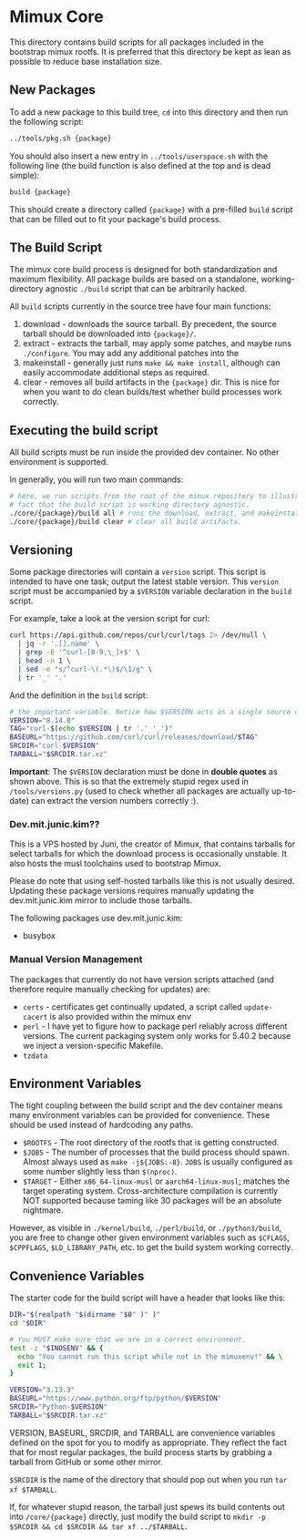 # Mimux Core

This directory contains build scripts for all packages included in the bootstrap
mimux rootfs. It is preferred that this directory be kept as lean as possible to
reduce base installation size.

## New Packages

To add a new package to this build tree, `cd` into this directory
and then run the following script:

```sh
../tools/pkg.sh {package}
```

You should also insert a new entry in `../tools/userspace.sh` with the following
line (the build function is also defined at the top and is dead simple):

```sh
build {package}
```

This should create a directory called `{package}` with a pre-filled `build`
script that can be filled out to fit your package's build process.

## The Build Script

The mimux core build process is designed for both standardization and maximum
flexibility. All package builds are based on a standalone, working-directory
agnostic `./build` script that can be arbitrarily hacked.

All `build` scripts currently in the source tree have four main functions:

1. download - downloads the source tarball. By precedent, the source tarball
  should be downloaded into `{package}/`.
2. extract - extracts the tarball, may apply some patches, and maybe runs
   `./configure`. You may add any additional patches into the 
3. makeinstall - generally just runs `make && make install`, although can easily
   accommodate additional steps as required.
4. clear - removes all build artifacts in the `{package}` dir. This is nice for
   when you want to do clean builds/test whether build processes work correctly.

## Executing the build script

All build scripts must be run inside the provided dev container. No other
environment is supported.

In generally, you will run two main commands:

```sh
# here, we run scripts from the root of the mimux repository to illustrate the
# fact that the build script is working directory agnostic.
./core/{package}/build all # runs the download, extract, and makeinstall functions in succession
./core/{package}/build clear # clear all build artifacts.
```

## Versioning

Some package directories will contain a `version` script. This script is
intended to have one task; output the latest stable version. This `version`
script must be accompanied by a `$VERSION` variable declaration in the
`build` script.

For example, take a look at the version script for curl:

```bash
curl https://api.github.com/repos/curl/curl/tags 2> /dev/null \
  | jq -r '.[].name' \
  | grep -E '^curl-[0-9,\_]+$' \
  | head -n 1 \
  | sed -e "s/^curl-\(.*\)$/\1/g" \
  | tr '_' '.'
```

And the definition in the `build` script:

```bash
# the important variable. Notice how $VERSION acts as a single source of truth.
VERSION="8.14.0"
TAG="curl-$(echo $VERSION | tr '.' '_')"
BASEURL="https://github.com/curl/curl/releases/download/$TAG"
SRCDIR="curl-$VERSION"
TARBALL="$SRCDIR.tar.xz"
```

**Important**: The `$VERSION` declaration must be done in **double quotes** as
shown above. This is so that the extremely stupid regex used in
`/tools/versions.py` (used to check whether all packages are actually
up-to-date) can extract the version numbers correctly :).

### Dev.mit.junic.kim??

This is a VPS hosted by Juni, the creator of Mimux, that contains tarballs for
select tarballs for which the download process is occasionally unstable. It also
hosts the musl toolchains used to bootstrap Mimux.

Please do note that using self-hosted tarballs like this is not usually desired.
Updating these package versions requires manually updating the dev.mit.junic.kim
mirror to include those tarballs.

The following packages use dev.mit.junic.kim:

- busybox

### Manual Version Management

The packages that currently do not have version scripts attached (and therefore
require manually checking for updates) are:

- `certs` - certificates get continually updated, a script called `update-cacert`
  is also provided within the mimux env
- `perl` - I have yet to figure how to package perl reliably across different
  versions. The current packaging system only works for 5.40.2 because we inject
  a version-specific Makefile.
- `tzdata`

## Environment Variables

The tight coupling between the build script and the dev container means many
environment variables can be provided for convenience. These should be used instead
of hardcoding any paths.

- `$ROOTFS` - The root directory of the rootfs that is getting constructed.
- `$JOBS` - The number of processes that the build process should spawn. Almost
  always used as `make -j${JOBS:-8}`. `JOBS` is usually configured as some
  number slightly less than `$(nproc)`.
- `$TARGET` - Either `x86_64-linux-musl` or `aarch64-linux-musl`; matches the
  target operating system. Cross-architecture compilation is currently NOT
  supported because taming like 30 packages will be an absolute nightmare.

However, as visible in `./kernel/build`, `./perl/build`, or `./python3/build`,
you are free to change other given environment variables such as `$CFLAGS`,
`$CPPFLAGS`, `$LD_LIBRARY_PATH`, etc. to get the build system working correctly.

## Convenience Variables

The starter code for the build script will have a header that looks like this:

```sh
DIR="$(realpath "$(dirname "$0" )" )"
cd "$DIR"

# You MUST make sure that we are in a correct environment.
test -z "$INOSENV" && {
  echo "You cannot run this script while not in the mimuxenv!" && \
  exit 1;
}

VERSION="3.13.3"
BASEURL="https://www.python.org/ftp/python/$VERSION"
SRCDIR="Python-$VERSION"
TARBALL="$SRCDIR.tar.xz"
```

VERSION, BASEURL, SRCDIR, and TARBALL are convenience variables defined on the
spot for you to modify as appropriate. They reflect the fact that for most
regular packages, the build process starts by grabbing a tarball from GitHub or
some other mirror.

`$SRCDIR` is the name of the directory that should pop out when you run `tar xf
$TARBALL`.

If, for whatever stupid reason, the tarball just spews its build contents out
into `/core/{package}` directly, just modify the build script to `mkdir -p
$SRCDIR && cd $SRCDIR && tar xf ../$TARBALL`.
